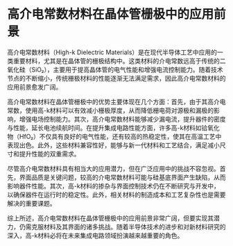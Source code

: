 # 高介电常数材料在晶体管栅极中的应用前景

高介电常数材料（High-k Dielectric Materials）是在现代半导体工艺中应用的一类重要材料，尤其是在晶体管的栅极结构中。这类材料的介电常数远高于传统的二氧化硅（SiO₂），主要用于提高晶体管的电气性能和增强电流控制能力。随着技术节点的不断缩小，传统栅极材料的性能逐渐无法满足需求，因此高介电常数材料的应用前景愈发广阔。

高介电常数材料在晶体管栅极中的优势主要体现在几个方面：首先，由于其高介电常数，使用高-k材料可以有效减小栅极厚度，从而降低栅电荷对源极和漏极的影响，增强电场控制能力。其次，高介电常数材料能够减少漏电流，提升器件的密度与性能，延长电池续航时间。在提升集成电路性能方面，许多高-k材料如铪氧化物（HfO₂）不仅具有良好的电气性能，还有较高的热稳定性，使其在高温工艺中表现出色。此外，这些材料兼容性好，能够与新一代材料和工艺结合，满足减小尺寸和提升性能的双重需求。

尽管高介电常数材料具有相当大的应用潜力，但在广泛应用中的挑战不容忽视。首先，界面品质是关键问题，较高的介电常数材料可能与硅基底界面产生缺陷，从而影响器件性能。其次，高-k材料的掺杂与界面控制技术仍在不断研究与开发中，以确保器件在运行时的稳定性。此外，相关材料的制造成本和工艺复杂性也是需要解决的重要课题。

综上所述，高介电常数材料在晶体管栅极中的应用前景非常广阔，但要实现其潜力，仍需克服材料及其界面的诸多挑战。随着半导体技术的进步和对新材料研究的深入，高-k材料必将在未来集成电路领域扮演越来越重要的角色。